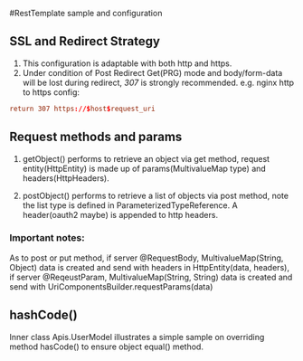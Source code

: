 #RestTemplate sample and configuration
## SSL and Redirect Strategy
1. This configuration is adaptable with both http and https.
2. Under condition of Post Redirect Get(PRG) mode and body/form-data will be lost during redirect, <em>307</em> is strongly recommended. e.g. nginx http to https config:
```conf
return 307 https://$host$request_uri
```

## Request methods and params
1. getObject() performs to retrieve an object via get method, request entity(HttpEntity) is made up of params(MultivalueMap type) and headers(HttpHeaders).

2. postObject() performs to retrieve a list of objects via post method, note the list type is defined in ParameterizedTypeReference<T>. A header(oauth2 maybe) is appended to http headers.

### Important notes:
As to post or put method, if server @RequestBody, MultivalueMap(String, Object) data is created and send with headers in HttpEntity(data, headers), if server @ReqeustParam, MultivalueMap(String, String) data is created and send with UriComponentsBuilder.requestParams(data)

## hashCode()
Inner class Apis.UserModel illustrates a simple sample on overriding method hasCode() to ensure object equal() method.
